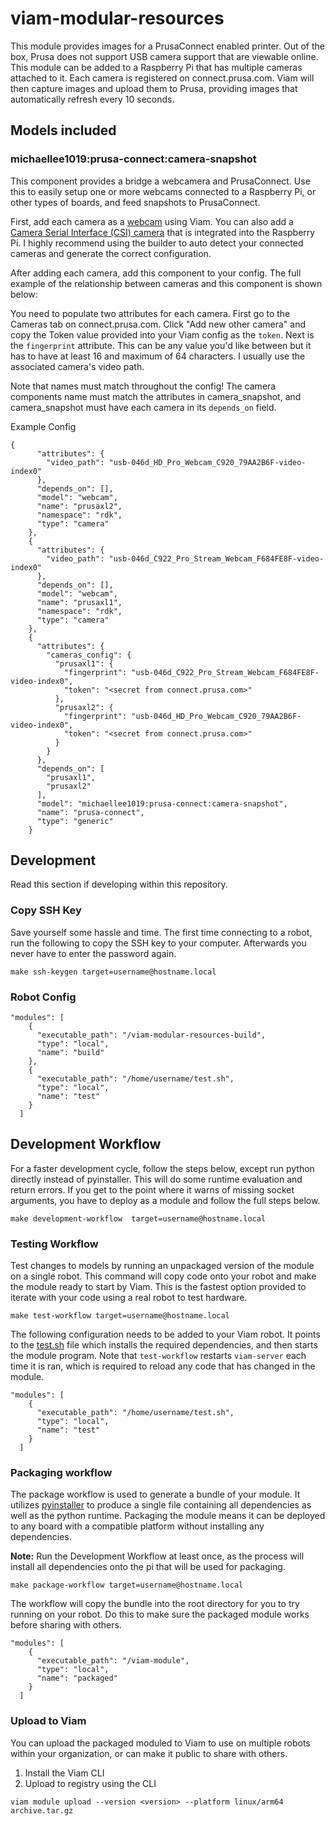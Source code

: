 # viam-modular-resources
This module provides images for a PrusaConnect enabled printer. Out of the box, Prusa does not support USB camera support that are viewable online. This module can be added to a Raspberry Pi that has multiple cameras attached to it. Each camera is registered on connect.prusa.com. Viam will then capture images and upload them to Prusa, providing images that automatically refresh every 10 seconds.

## Models included

### michaellee1019:prusa-connect:camera-snapshot
This component provides a bridge a webcamera and PrusaConnect. Use this to easily setup one or more webcams connected to a Raspberry Pi, or other types of boards, and feed snapshots to PrusaConnect.

First, add each camera as a [webcam](https://docs.viam.com/components/camera/webcam/) using Viam. You can also add a [Camera Serial Interface (CSI) camera](https://docs.viam.com/modular-resources/examples/csi/) that is integrated into the Raspberry Pi. I highly recommend using the builder to auto detect your connected cameras and generate the correct configuration.

After adding each camera, add this component to your config. The full example of the relationship between cameras and this component is shown below:

You need to populate two attributes for each camera. First go to the Cameras tab on connect.prusa.com. Click "Add new other camera" and copy the Token value provided into your Viam config as the `token`. Next is the `fingerprint` attribute. This can be any value you'd like between but it has to have at least 16 and maximum of 64 characters. I usually use the associated camera's video path.

Note that names must match throughout the config! The camera components name must match the attributes in camera_snapshot, and camera_snapshot must have each camera in its `depends_on` field.

Example Config
```
{
      "attributes": {
        "video_path": "usb-046d_HD_Pro_Webcam_C920_79AA2B6F-video-index0"
      },
      "depends_on": [],
      "model": "webcam",
      "name": "prusaxl2",
      "namespace": "rdk",
      "type": "camera"
    },
    {
      "attributes": {
        "video_path": "usb-046d_C922_Pro_Stream_Webcam_F684FE8F-video-index0"
      },
      "depends_on": [],
      "model": "webcam",
      "name": "prusaxl1",
      "namespace": "rdk",
      "type": "camera"
    },
    {
      "attributes": {
        "cameras_config": {
          "prusaxl1": {
            "fingerprint": "usb-046d_C922_Pro_Stream_Webcam_F684FE8F-video-index0",
            "token": "<secret from connect.prusa.com>"
          },
          "prusaxl2": {
            "fingerprint": "usb-046d_HD_Pro_Webcam_C920_79AA2B6F-video-index0",
            "token": "<secret from connect.prusa.com>"
          }
        }
      },
      "depends_on": [
        "prusaxl1",
        "prusaxl2"
      ],
      "model": "michaellee1019:prusa-connect:camera-snapshot",
      "name": "prusa-connect",
      "type": "generic"
    }
```

## Development
Read this section if developing within this repository.

### Copy SSH Key
Save yourself some hassle and time. The first time connecting to a robot, run the following to copy the SSH key to your computer. Afterwards you never have to enter the password again.
```
make ssh-keygen target=username@hostname.local
```

### Robot Config
```
"modules": [
    {
      "executable_path": "/viam-modular-resources-build",
      "type": "local",
      "name": "build"
    },
    {
      "executable_path": "/home/username/test.sh",
      "type": "local",
      "name": "test"
    }
  ]
```

## Development Workflow
For a faster development cycle, follow the steps below, except run python directly instead of pyinstaller. This will do some runtime evaluation and return errors. If you get to the point where it warns of missing socket arguments, you have to deploy as a module and follow the full steps below.

```
make development-workflow  target=username@hostname.local
```

### Testing Workflow
Test changes to models by running an unpackaged version of the module on a single robot. This command will copy code onto your robot and make the module ready to start by Viam. This is the fastest option provided to iterate with your code using a real robot to test hardware.

```
make test-workflow target=username@hostname.local
```

The following configuration needs to be added to your Viam robot. It points to the [test.sh](test.sh) file which installs the required dependencies, and then starts the module program. Note that `test-workflow` restarts `viam-server` each time it is ran, which is required to reload any code that has changed in the module.

```
"modules": [
    {
      "executable_path": "/home/username/test.sh",
      "type": "local",
      "name": "test"
    }
  ]
```

### Packaging workflow
The package workflow is used to generate a bundle of your module. It utilizes [pyinstaller](https://pyinstaller.org/en/stable/) to produce a single file containing all dependencies as well as the python runtime. Packaging the module means it can be deployed to any board with a compatible platform without installing any dependencies.

**Note:** Run the Development Workflow at least once, as the process will install all dependencies onto the pi that will be used for packaging.

```
make package-workflow target=username@hostname.local
```

The workflow will copy the bundle into the root directory for you to try running on your robot. Do this to make sure the packaged module works before sharing with others.
```
"modules": [
    {
      "executable_path": "/viam-module",
      "type": "local",
      "name": "packaged"
    }
  ]
``` 

### Upload to Viam
You can upload the packaged moduled to Viam to use on multiple robots within your organization, or can make it public to share with others.
1. Install the Viam CLI 
1. Upload to registry using the CLI
```
viam module upload --version <version> --platform linux/arm64 archive.tar.gz
```